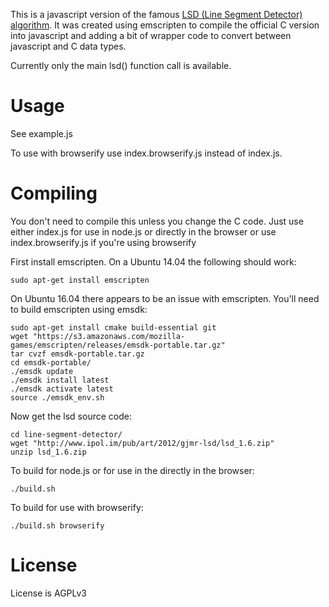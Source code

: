 
This is a javascript version of the famous [LSD (Line Segment Detector) algorithm](http://www.ipol.im/pub/art/2012/gjmr-lsd/). It was created using emscripten to compile the official C version into javascript and adding a bit of wrapper code to convert between javascript and C data types.

Currently only the main lsd() function call is available.

# Usage

See example.js

To use with browserify use index.browserify.js instead of index.js.

# Compiling

You don't need to compile this unless you change the C code. Just use either index.js for use in node.js or directly in the browser or use index.browserify.js if you're using browserify

First install emscripten. On a Ubuntu 14.04 the following should work:

```
sudo apt-get install emscripten
```

On Ubuntu 16.04 there appears to be an issue with emscripten. You'll need to build emscripten using emsdk:

```
sudo apt-get install cmake build-essential git
wget "https://s3.amazonaws.com/mozilla-games/emscripten/releases/emsdk-portable.tar.gz"
tar cvzf emsdk-portable.tar.gz
cd emsdk-portable/
./emsdk update
./emsdk install latest
./emsdk activate latest
source ./emsdk_env.sh
```

Now get the lsd source code:

```
cd line-segment-detector/
wget "http://www.ipol.im/pub/art/2012/gjmr-lsd/lsd_1.6.zip"
unzip lsd_1.6.zip
```

To build for node.js or for use in the directly in the browser:

```
./build.sh
```

To build for use with browserify:

```
./build.sh browserify
```

# License

License is AGPLv3